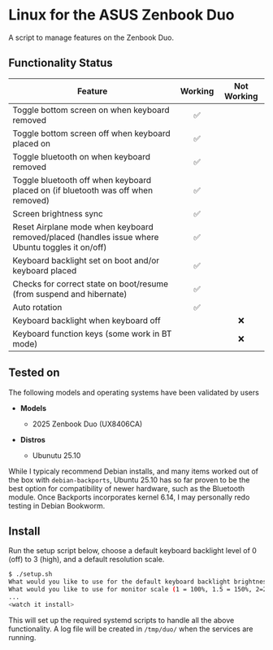 # Linux for the ASUS Zenbook Duo

A script to manage features on the Zenbook Duo.

## Functionality Status

| Feature | Working | Not Working |
|---------|:-------:|:-----------:|
| Toggle bottom screen on when keyboard removed | ✅ | |
| Toggle bottom screen off when keyboard placed on | ✅ | |
| Toggle bluetooth on when keyboard removed | ✅ | |
| Toggle bluetooth off when keyboard placed on (if bluetooth was off when removed) | ✅ | |
| Screen brightness sync | ✅ | |
| Reset Airplane mode when keyboard removed/placed (handles issue where Ubuntu toggles it on/off) | ✅ | |
| Keyboard backlight set on boot and/or keyboard placed | ✅ | |
| Checks for correct state on boot/resume (from suspend and hibernate)| ✅ | |
| Auto rotation | ✅ | |
| Keyboard backlight when keyboard off | | ❌ |
| Keyboard function keys (some work in BT mode) | | ❌ |

## Tested on

The following models and operating systems have been validated by users

- **Models**
    - 2025 Zenbook Duo (UX8406CA)

- **Distros**
    - Ubunutu 25.10

While I typicaly recommend Debian installs, and many items worked out of the box with `debian-backports`, Ubuntu 25.10 has so far proven to be the best option for compatibility of newer hardware, such as the Bluetooth module. Once Backports incorporates kernel 6.14, I may personally redo testing in Debian Bookworm.

## Install

Run the setup script below, choose a default keyboard backlight level of 0 (off) to 3 (high), and a default resolution scale.

```bash
$ ./setup.sh 
What would you like to use for the default keyboard backlight brightness [0-3]? 1
What would you like to use for monitor scale (1 = 100%, 1.5 = 150%, 2=200%) [1-2]? 1
...
<watch it install>
```

This will set up the required systemd scripts to handle all the above functionality. A log file will be created in `/tmp/duo/` when the services are running.